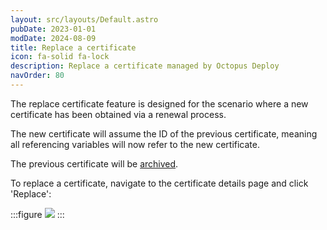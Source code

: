 ```yaml
---
layout: src/layouts/Default.astro
pubDate: 2023-01-01
modDate: 2024-08-09
title: Replace a certificate
icon: fa-solid fa-lock
description: Replace a certificate managed by Octopus Deploy
navOrder: 80
---
```


The replace certificate feature is designed for the scenario where a new certificate has been obtained via a renewal process.

The new certificate will assume the ID of the previous certificate, meaning all referencing variables will now refer to the new certificate.

The previous certificate will be [archived](/docs/deployments/certificates/archiving-and-deleting-certificates).

To replace a certificate, navigate to the certificate details page and click 'Replace':

:::figure
![](/docs/deployments/certificates/images/replace-certificate-btn.png)
:::
